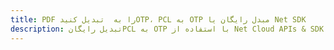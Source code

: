 ---title: PDF را به  تبدیل کنیدOTP، PCL به OTP مبدل رایگان یا Net SDKdescription: تبدیل رایگانPCL به OTP با استفاده از Net Cloud APIs & SDK همچنین اسناد PDF را در Cloud ایجاد، ویرایش و رندر کنید.---